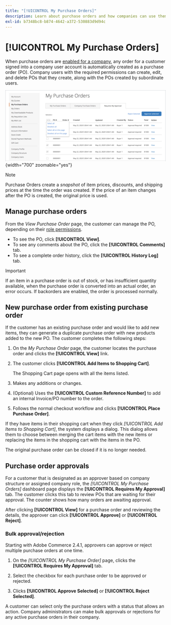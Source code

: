 ```yaml
---
title: "[!UICONTROL My Purchase Orders]"
description: Learn about purchase orders and how companies can use them to manage their purchasing.
exl-id: b7348bc8-b874-4642-a372-530883d9d94c
---
```

# [!UICONTROL My Purchase Orders]

When purchase orders are [enabled for a company](purchase-order-flow.md), any order for a customer signed into a company user account is automatically created as a purchase order (PO). Company users with the required permissions can create, edit, and delete POs that they create, along with the POs created by subordinate users.

![My Purchase Orders](./assets/account-dashboard-my-purchase-orders.png){width="700" zoomable="yes"}

>[!NOTE]
>
>Purchase Orders create a _snapshot_ of item prices, discounts, and shipping prices at the time the order was created. If the price of an item changes after the PO is created, the original price is used.

## Manage purchase orders

From the _View Purchase Order_ page, the customer can manage the PO, depending on their [role permissions](account-company-roles-permissions.md).

- To see the PO, click **[!UICONTROL View]**.
- To see any comments about the PO, click the **[!UICONTROL Comments]** tab.
- To see a complete order history, click the **[!UICONTROL History Log]** tab.

>[!IMPORTANT]
>
>If an item in a purchase order is out of stock, or has insufficient quantity available, when the purchase order is converted into an actual order, an error occurs. If backorders are enabled, the order is processed normally.

## New purchase order from existing purchase order

If the customer has an existing purchase order and would like to add new items, they can generate a duplicate purchase order with new products added to the new PO. The customer completes the following steps:

1. On the _My Purchase Order_ page, the customer locates the purchase order and clicks the **[!UICONTROL View]** link.

1. The customer clicks **[!UICONTROL Add Items to Shopping Cart]**.

   The Shopping Cart page opens with all the items listed.

1. Makes any additions or changes.
   
1. (Optional) Uses the **[!UICONTROL Custom Reference Number]** to add an internal Invoice/PO number to the order.

1. Follows the normal checkout workflow and clicks **[!UICONTROL Place Purchase Order]**.

If they have items in their shopping cart when they click _[!UICONTROL Add Items to Shopping Cart]_, the system displays a dialog. This dialog allows them to choose between merging the cart items with the new items or replacing the items in the shopping cart with the items in the PO.

The original purchase order can be closed if it is no longer needed.

## Purchase order approvals

For a customer that is designated as an approver based on company structure or assigned company role, the _[!UICONTROL My Purchase Orders]_ dashboard page displays the **[!UICONTROL Requires My Approval]** tab. The customer clicks this tab to review POs that are waiting for their approval. The counter shows how many orders are awaiting approval.

After clicking **[!UICONTROL View]** for a purchase order and reviewing the details, the approver can click **[!UICONTROL Approve]** or **[!UICONTROL Reject]**.

### Bulk approval/rejection

Starting with Adobe Commerce 2.4.1, approvers can approve or reject multiple purchase orders at one time.

1. On the _[!UICONTROL My Purchase Order]_ page, clicks the **[!UICONTROL Requires My Approval]** tab.

1. Select the checkbox for each purchase order to be approved or rejected.

1. Clicks **[!UICONTROL Approve Selected]** or **[!UICONTROL Reject Selected]**.

A customer can select only the purchase orders with a status that allows an action. Company administrators can make bulk approvals or rejections for any active purchase orders in their company.
